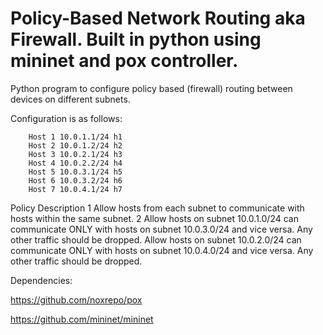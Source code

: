 # Policy-Based Network Routing aka Firewall. Built in python using mininet and pox controller.
Python program to configure policy­ based (firewall) routing between devices on different subnets.

Configuration is as follows:

        Host 1 10.0.1.1/24 h1
        Host 2 10.0.1.2/24 h2
        Host 3 10.0.2.1/24 h3
        Host 4 10.0.2.2/24 h4
        Host 5 10.0.3.1/24 h5
        Host 6 10.0.3.2/24 h6
        Host 7 10.0.4.1/24 h7

Policy Description
1 Allow hosts from each subnet to communicate with hosts within the same
subnet.
2 Allow hosts on subnet 10.0.1.0/24 can communicate ONLY with hosts on
subnet 10.0.3.0/24 and vice versa.
Any other traffic should be dropped.
Allow hosts on subnet 10.0.2.0/24 can communicate ONLY with hosts on
subnet 10.0.4.0/24 and vice versa.
Any other traffic should be dropped.

Dependencies:

https://github.com/noxrepo/pox

https://github.com/mininet/mininet
